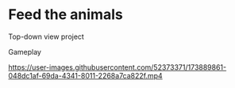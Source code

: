 # Feed the animals

Top-down view project

Gameplay


https://user-images.githubusercontent.com/52373371/173889861-048dc1af-69da-4341-8011-2268a7ca822f.mp4

